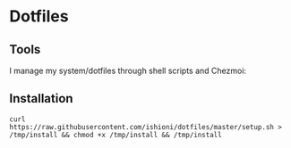 # Dotfiles

## Tools

I manage my system/dotfiles through shell scripts and Chezmoi:

## Installation

```shell
curl https://raw.githubusercontent.com/ishioni/dotfiles/master/setup.sh > /tmp/install && chmod +x /tmp/install && /tmp/install
```
